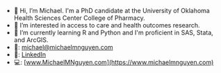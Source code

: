 - 👋 Hi, I’m Michael. I'm a PhD candidate at the University of Oklahoma Health Sciences Center College of Pharmacy.
- 👀 I’m interested in access to care and health outcomes research.
- 🌱 I’m currently learning R and Python and I'm proficient in SAS, Stata, and ArcGIS.
- 📧: michael@michaelmnguyen.com
- 🔗: [LinkedIn](https://www.linkedin.com/in/michael-nguyen-43978464/)
- 💻: [www.MichaelMNguyen.com](https://www.michaelmnguyen.com)
<!---
mnguye17/mnguye17 is a ✨ special ✨ repository because its `README.md` (this file) appears on your GitHub profile.
You can click the Preview link to take a look at your changes.
--->
